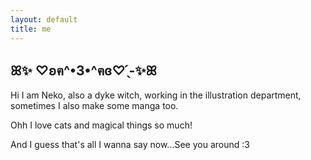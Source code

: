 ```yaml
---
layout: default
title: me
---
```


## ꕤ✨️ ♡ʚฅ^•3•^ฅɞ♡ ̖́-✨️ꕤ



Hi I am Neko, also a dyke witch, working in the illustration department, sometimes I also make some manga too.


Ohh I love cats and magical things so much!


And I guess that's all I wanna say now...See you around :3